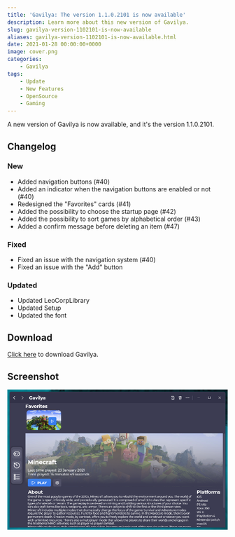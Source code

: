 ```yaml
---
title: 'Gavilya: The version 1.1.0.2101 is now available'
description: Learn more about this new version of Gavilya.
slug: gavilya-version-1102101-is-now-available
aliases: gavilya-version-1102101-is-now-available.html
date: 2021-01-28 00:00:00+0000
image: cover.png
categories:
    - Gavilya
tags:
    - Update
    - New Features
    - OpenSource
    - Gaming
---
```

A new version of Gavilya is now available, and it's the version 1.1.0.2101.

## Changelog
### New
- Added navigation buttons (#40)
- Added an indicator when the navigation buttons are enabled or not (#40)
- Redesigned the "Favorites" cards (#41)
- Added the possibility to choose the startup page (#42)
- Added the possibility to sort games by alphabetical order (#43)
- Added a confirm message before deleting an item (#47)
### Fixed
- Fixed an issue with the navigation system (#40)
- Fixed an issue with the "Add" button
### Updated
- Updated LeoCorpLibrary
- Updated Setup
- Updated the font

## Download
[Click here](https://www.mediafire.com/file/o17u9ejfc3po061/GavilyaSetup.exe/file) to download Gavilya.

## Screenshot
![The "Game Information" page of Gavilya](cover.png)